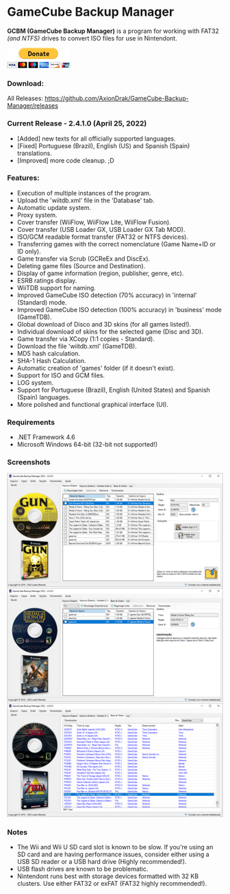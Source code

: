 # GameCube Backup Manager

**GCBM (GameCube Backup Manager)** is a program for working with FAT32 *(and NTFS)* drives to convert ISO files for use in Nintendont.

[![paypal](donate.gif)](https://www.paypal.com/donate/?hosted_button_id=MP4WGLJHAP8H2)

### Download: 
All Releases: https://github.com/AxionDrak/GameCube-Backup-Manager/releases

### Current Release - 2.4.1.0 (April 25, 2022)

* [Added] new texts for all officially supported languages.
* [Fixed] Portuguese (Brazil), English (US) and Spanish (Spain) translations.
* [Improved] more code cleanup. ;D

### Features:

+ Execution of multiple instances of the program.
+ Upload the 'wiitdb.xml' file in the 'Database' tab.
+ Automatic update system.
+ Proxy system.
+ Cover transfer (WiiFlow, WiiFlow Lite, WiiFlow Fusion).
+ Cover transfer (USB Loader GX, USB Loader GX Tab MOD).
+ ISO/GCM readable format transfer (FAT32 or NTFS devices).
+ Transferring games with the correct nomenclature (Game Name+ID or ID only).
+ Game transfer via Scrub (GCReEx and DiscEx).
+ Deleting game files (Source and Destination).
+ Display of game information (region, publisher, genre, etc).
+ ESRB ratings display.
+ WiiTDB support for naming.
+ Improved GameCube ISO detection (70% accuracy) in 'internal' (Standard) mode.
+ Improved GameCube ISO detection (100% accuracy) in 'business' mode (GameTDB).
+ Global download of Disco and 3D skins (for all games listed!).
+ Individual download of skins for the selected game (Disc and 3D).
+ Game transfer via XCopy (1:1 copies - Standard).
+ Download the file 'wiitdb.xml' (GameTDB).
+ MD5 hash calculation.
+ SHA-1 Hash Calculation.
+ Automatic creation of 'games' folder (if it doesn't exist).
+ Support for ISO and GCM files.
+ LOG system.
+ Support for Portuguese (Brazil), English (United States) and Spanish (Spain) languages.
+ More polished and functional graphical interface (UI).

### Requirements
* .NET Framework 4.6
* Microsoft Windows 64-bit (32-bit not supported!)

### Screenshots

![main](imgs/gcbm_0012.png)
![main](imgs/gcbm_0013.png)
![main](imgs/gcbm_0014.png)

### Notes

+ The Wii and Wii U SD card slot is known to be slow. If you're using an SD card and are having performance issues, consider either using a USB SD reader or a USB hard drive (Highly recommended!).
+ USB flash drives are known to be problematic.
+ Nintendont runs best with storage devices formatted with 32 KB clusters. Use either FAT32 or exFAT (FAT32 highly recommended!). 
